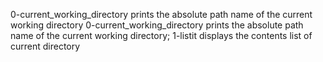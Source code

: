 0-current_working_directory prints the absolute path name of the current working directory
0-current_working_directory prints the absolute path name of the current working directory; 1-listit displays the contents list of current directory
